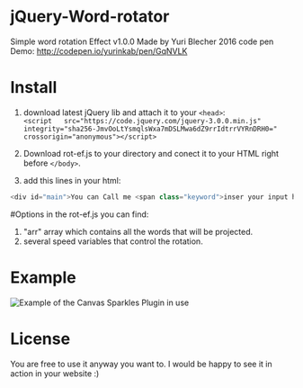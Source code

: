 # jQuery-Word-rotator
Simple word rotation Effect v1.0.0 Made by Yuri Blecher 2016
code pen Demo: http://codepen.io/yurinkab/pen/GqNVLK

# Install
1. download latest jQuery lib and attach it to your `<head>`:<br>
`<script   src="https://code.jquery.com/jquery-3.0.0.min.js"   integrity="sha256-JmvOoLtYsmqlsWxa7mDSLMwa6dZ9rrIdtrrVYRnDRH0="   crossorigin="anonymous"></script>`

2. Download rot-ef.js to your directory and conect it to your HTML right before `</body>`.

3. add this lines in your html:
```js
<div id="main">You can Call me <span class="keyword">inser your input here</span></div>
```
#Options
in the rot-ef.js you can find: 
1. "arr" array which contains all the words that will be projected.
2. several speed variables that control the rotation.

# Example
![Example of the Canvas Sparkles Plugin in use](http://i.imgur.com/vdMmJcV.gif?1 "Text Rotation by Yuri Blecher")

# License
You are free to use it anyway you want to.
I would be happy to see it in action in your website :)
